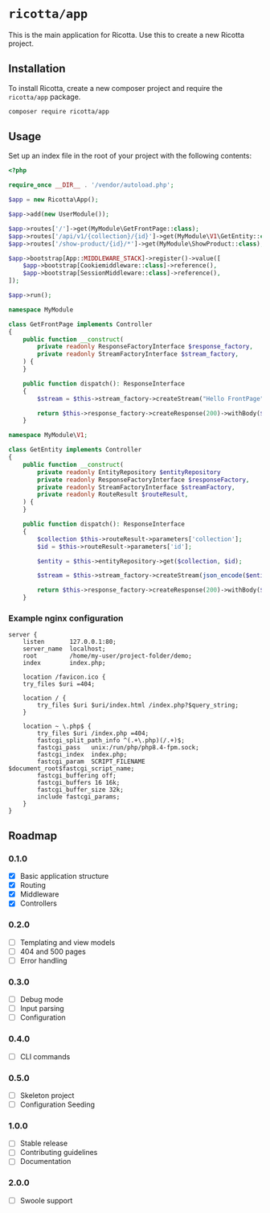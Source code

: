 `ricotta/app`
=============

This is the main application for Ricotta. Use this to create a new Ricotta project.

## Installation

To install Ricotta, create a new composer project and require the `ricotta/app` package.

```bash
composer require ricotta/app
```

## Usage

Set up an index file in the root of your project with the following contents:

```php
<?php

require_once __DIR__ . '/vendor/autoload.php';

$app = new Ricotta\App();

$app->add(new UserModule());

$app->routes['/']->get(MyModule\GetFrontPage::class);
$app->routes['/api/v1/{collection}/{id}']->get(MyModule\V1\GetEntity::class);
$app->routes['/show-product/{id}/*']->get(MyModule\ShowProduct::class);

$app->bootstrap[App::MIDDLEWARE_STACK]->register()->value([
    $app->bootstrap[Cookiemiddleware::class]->reference(),
    $app->bootstrap[SessionMiddleware::class]->reference(),
]);

$app->run();
```

```php
namespace MyModule

class GetFrontPage implements Controller
{
    public function __construct(
        private readonly ResponseFactoryInterface $response_factory,
        private readonly StreamFactoryInterface $stream_factory,
    ) {
    }

    public function dispatch(): ResponseInterface
    {
        $stream = $this->stream_factory->createStream("Hello FrontPage");

        return $this->response_factory->createResponse(200)->withBody($stream);
    }
```

```php
namespace MyModule\V1;

class GetEntity implements Controller
{
    public function __construct(
        private readonly EntityRepository $entityRepository
        private readonly ResponseFactoryInterface $responseFactory,
        private readonly StreamFactoryInterface $streamFactory,
        private readonly RouteResult $routeResult,
    ) {
    }

    public function dispatch(): ResponseInterface
    {
        $collection $this->routeResult->parameters['collection'];
        $id = $this->routeResult->parameters['id'];

        $entity = $this->entityRepository->get($collection, $id);

        $stream = $this->stream_factory->createStream(json_encode($entity));

        return $this->response_factory->createResponse(200)->withBody($stream);
    }
```

### Example nginx configuration

```
server {
    listen       127.0.0.1:80;
    server_name  localhost;
    root         /home/my-user/project-folder/demo;
    index        index.php;

    location /favicon.ico {
    try_files $uri =404;

    location / {
        try_files $uri $uri/index.html /index.php?$query_string;
    }
    
    location ~ \.php$ {
        try_files $uri /index.php =404;
        fastcgi_split_path_info ^(.+\.php)(/.+)$;
        fastcgi_pass   unix:/run/php/php8.4-fpm.sock;
        fastcgi_index  index.php;
        fastcgi_param  SCRIPT_FILENAME  $document_root$fastcgi_script_name;
        fastcgi_buffering off;
        fastcgi_buffers 16 16k;
        fastcgi_buffer_size 32k;
        include fastcgi_params;
    }
}
```

## Roadmap

### 0.1.0

- [x] Basic application structure
- [x] Routing
- [x] Middleware
- [x] Controllers

### 0.2.0

- [ ] Templating and view models
- [ ] 404 and 500 pages
- [ ] Error handling

### 0.3.0

- [ ] Debug mode
- [ ] Input parsing
- [ ] Configuration

### 0.4.0
- [ ] CLI commands

### 0.5.0
- [ ] Skeleton project
- [ ] Configuration Seeding

### 1.0.0

- [ ] Stable release
- [ ] Contributing guidelines
- [ ] Documentation

### 2.0.0

- [ ] Swoole support
